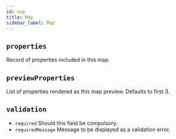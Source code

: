 ```yaml
---
id: map
title: Map
sidebar_label: Map
---
```


##  `properties`
Record of properties included in this map.

## `previewProperties`
List of properties rendered as this map preview. Defaults to first 3.

## `validation`

* `required` Should this field be compulsory.
* `requiredMessage` Message to be displayed as a validation error.

